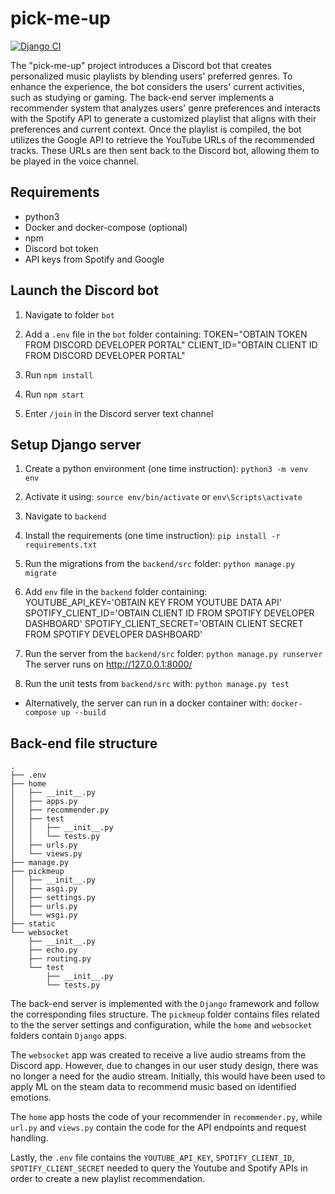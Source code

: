 # pick-me-up

[![Django CI](https://github.com/iiacoban42/DelfiTLM/actions/workflows/django.yml/badge.svg?branch=main)](https://github.com/iiacoban42/DelfiTLM/actions/workflows/django.yml)

The "pick-me-up" project introduces a Discord bot that creates personalized music playlists by blending users' preferred genres. To enhance the experience, the bot considers the users' current activities, such as studying or gaming. The back-end server implements a recommender system that analyzes users' genre preferences and interacts with the Spotify API to generate a customized playlist that aligns with their preferences and current context. Once the playlist is compiled, the bot utilizes the Google API to retrieve the YouTube URLs of the recommended tracks. These URLs are then sent back to the Discord bot, allowing them to be played in the voice channel.

## Requirements
- python3
- Docker and docker-compose (optional)
- npm
- Discord bot token
- API keys from Spotify and Google

## Launch the Discord bot
1. Navigate to folder `bot`
2. Add a `.env` file in the `bot` folder containing:
TOKEN="OBTAIN TOKEN FROM DISCORD DEVELOPER PORTAL"
CLIENT_ID="OBTAIN CLIENT ID FROM DISCORD DEVELOPER PORTAL"

2. Run `npm install`
3. Run `npm start`
4. Enter `/join` in the Discord server text channel


## Setup Django server

1. Create a python environment (one time instruction):
`python3 -m venv env`

2. Activate it using:
`source env/bin/activate` or `env\Scripts\activate`

3. Navigate to `backend`

4. Install the requirements (one time instruction):
`pip install -r requirements.txt`

5. Run the migrations from the `backend/src` folder:
`python manage.py migrate`

6. Add `env` file in the `backend` folder containing:
YOUTUBE_API_KEY='OBTAIN KEY FROM YOUTUBE DATA API'
SPOTIFY_CLIENT_ID='OBTAIN CLIENT ID FROM SPOTIFY DEVELOPER DASHBOARD'
SPOTIFY_CLIENT_SECRET='OBTAIN CLIENT SECRET FROM SPOTIFY DEVELOPER DASHBOARD'

7. Run the server from the `backend/src` folder:
`python manage.py runserver` The server runs on http://127.0.0.1:8000/

8. Run the unit tests from `backend/src` with:
`python manage.py test`

- Alternatively, the server can run in a docker container with: `docker-compose up --build`

## Back-end file structure

```
.
├── .env
├── home
│   ├── __init__.py
│   ├── apps.py
│   ├── recommender.py
│   ├── test
│   │   ├── __init__.py
│   │   └── tests.py
│   ├── urls.py
│   └── views.py
├── manage.py
├── pickmeup
│   ├── __init__.py
│   ├── asgi.py
│   ├── settings.py
│   ├── urls.py
│   └── wsgi.py
├── static
└── websocket
    ├── __init__.py
    ├── echo.py
    ├── routing.py
    └── test
        ├── __init__.py
        └── tests.py
```

The back-end server is implemented with the `Django` framework and follow the corresponding files structure. The `pickmeup` folder contains files related to the the server settings and configuration, while the `home` and `websocket` folders contain `Django` apps.

The `websocket` app was created to receive a live audio streams from the Discord app. However, due to changes in our user study design, there was no longer a need for the audio stream. Initially, this would have been used to apply ML on the steam data to recommend music based on identified emotions.

The `home` app hosts the code of your recommender in `recommender.py`, while `url.py` and `views.py` contain the code for the API endpoints and request handling.

Lastly, the `.env` file contains the `YOUTUBE_API_KEY`, `SPOTIFY_CLIENT_ID`, `SPOTIFY_CLIENT_SECRET` needed to query the Youtube and Spotify APIs in order to create a new playlist recommendation.
